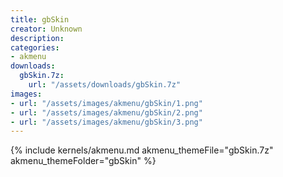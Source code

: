```yaml
---
title: gbSkin
creator: Unknown
description: 
categories:
- akmenu
downloads:
  gbSkin.7z:
    url: "/assets/downloads/gbSkin.7z"
images:
- url: "/assets/images/akmenu/gbSkin/1.png"
- url: "/assets/images/akmenu/gbSkin/2.png"
- url: "/assets/images/akmenu/gbSkin/3.png"
---
```


{% include kernels/akmenu.md akmenu_themeFile="gbSkin.7z" akmenu_themeFolder="gbSkin" %}
